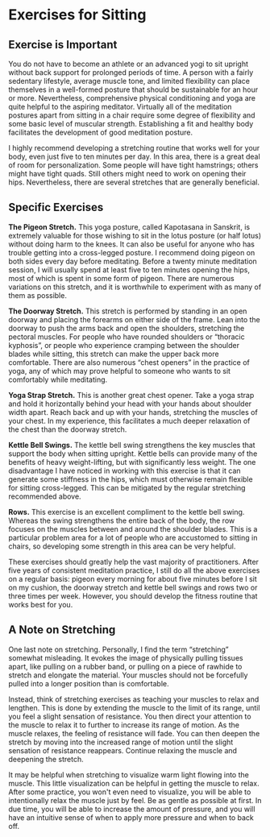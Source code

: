 # Exercises for Sitting

## Exercise is Important

You do not have to become an athlete or an advanced yogi to sit upright without back support for prolonged periods of time. A person with a fairly sedentary lifestyle, average muscle tone, and limited flexibility can place themselves in a well-formed posture that should be sustainable for an hour or more. Nevertheless, comprehensive physical conditioning and yoga are quite helpful to the aspiring meditator. Virtually all of the meditation postures apart from sitting in a chair require some degree of flexibility and some basic level of muscular strength. Establishing a fit and healthy body facilitates the development of good meditation posture. 

I highly recommend developing a stretching routine that works well for your body, even just five to ten minutes per day. In this area, there is a great deal of room for personalization. Some people will have tight hamstrings; others might have tight quads. Still others might need to work on opening their hips. Nevertheless, there are several stretches that are generally beneficial.

## Specific Exercises

**The Pigeon Stretch.** This yoga posture, called Kapotasana in Sanskrit, is extremely valuable for those wishing to sit in the lotus posture (or half lotus) without doing harm to the knees. It can also be useful for anyone who has trouble getting into a cross-legged posture. I recommend doing pigeon on both sides every day before meditating. Before a twenty minute meditation session, I will usually spend at least five to ten minutes opening the hips, most of which is spent in some form of pigeon. There are numerous variations on this stretch, and it is worthwhile to experiment with as many of them as possible.

**The Doorway Stretch.** This stretch is performed by standing in an open doorway and placing the forearms on either side of the frame. Lean into the doorway to push the arms back and open the shoulders, stretching the pectoral muscles. For people who have rounded shoulders or “thoracic kyphosis”, or people who experience cramping between the shoulder blades while sitting, this stretch can make the upper back more comfortable. There are also numerous “chest openers” in the practice of yoga, any of which may prove helpful to someone who wants to sit comfortably while meditating.

**Yoga Strap Stretch.** This is another great chest opener. Take a yoga strap and hold it horizontally behind your head with your hands about shoulder width apart. Reach back and up with your hands, stretching the muscles of your chest. In my experience, this facilitates a much deeper relaxation of the chest than the doorway stretch.

**Kettle Bell Swings.** The kettle bell swing strengthens the key muscles that support the body when sitting upright. Kettle bells can provide many of the benefits of heavy weight-lifting, but with significantly less weight. The one disadvantage I have noticed in working with this exercise is that it can generate some stiffness in the hips, which must otherwise remain flexible for sitting cross-legged. This can be mitigated by the regular stretching recommended above.

**Rows.** This exercise is an excellent compliment to the kettle bell swing. Whereas the swing strengthens the entire back of the body, the row focuses on the muscles between and around the shoulder blades. This is a particular problem area for a lot of people who are accustomed to sitting in chairs, so developing some strength in this area can be very helpful. 

These exercises should greatly help the vast majority of practitioners. After five years of consistent meditation practice, I still do all the above exercises on a regular basis: pigeon every morning for about five minutes before I sit on my cushion, the doorway stretch and kettle bell swings and rows two or three times per week. However, you should develop the fitness routine that works best for you.

## A Note on Stretching

One last note on stretching. Personally, I find the term “stretching” somewhat misleading. It evokes the image of physically pulling tissues apart, like pulling on a rubber band, or pulling on a piece of rawhide to stretch and elongate the material. Your muscles should not be forcefully pulled into a longer position than is comfortable.

Instead, think of stretching exercises as teaching your muscles to relax and lengthen. This is done by extending the muscle to the limit of its range, until you feel a slight sensation of resistance. You then direct your attention to the muscle to relax it to further to increase its range of motion. As the muscle relaxes, the feeling of resistance will fade. You can then deepen the stretch by moving into the increased range of motion until the slight sensation of resistance reappears. Continue relaxing the muscle and deepening the stretch.

It may be helpful when stretching to visualize warm light flowing into the muscle. This little visualization can be helpful in getting the muscle to relax. After some practice, you won't even need to visualize, you will be able to intentionally relax the muscle just by feel. Be as gentle as possible at first. In due time, you will be able to increase the amount of pressure, and you will have an intuitive sense of when to apply more pressure and when to back off.
